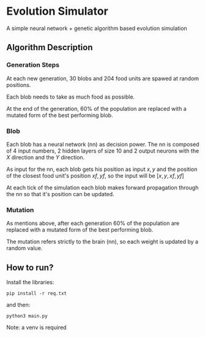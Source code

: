 # Evolution Simulator
A simple neural network + genetic algorithm based evolution simulation

## Algorithm Description

### Generation Steps

At each new generation, $30$ blobs and $20$4 food units are spawed at random positions.

Each blob needs to take as much food as possible.

At the end of the generation, $60$% of the population are replaced with a mutated form of the best performing blob.

### Blob

Each blob has a neural network (nn) as decision power. The nn is composed of $4$ input numbers, $2$ hidden layers of size $10$ and $2$ output neurons with the $X$ direction and the $Y$ direction.

As input for the nn, each blob gets his position as input $x, y$ and the position of the closest food unit's position $xf, yf$, so the input will be $[x, y, xf, yf]$

At each tick of the simulation each blob makes forward propagation through the nn so that it's position can be updated.

### Mutation

As mentions above, after each generation $60$% of the population are replaced with a mutated form of the best performing blob.

The mutation refers strictly to the brain (nn), so each weight is updated by a random value.

## How to run?

Install the libraries:
```
pip install -r req.txt
```
and then:

```
python3 main.py
```

Note: a venv is required

